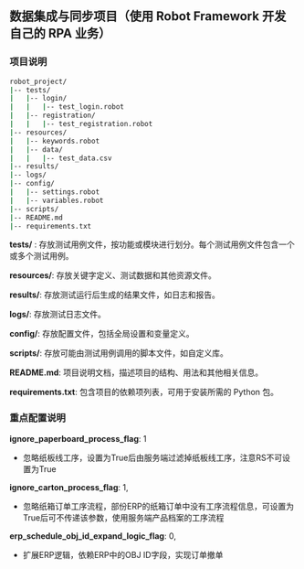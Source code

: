 ## 数据集成与同步项目（使用 Robot Framework 开发自己的 RPA 业务）

### 项目说明
```bash
robot_project/
|-- tests/
|   |-- login/
|   |   |-- test_login.robot
|   |-- registration/
|   |   |-- test_registration.robot
|-- resources/
|   |-- keywords.robot
|   |-- data/
|   |   |-- test_data.csv
|-- results/
|-- logs/
|-- config/
|   |-- settings.robot
|   |-- variables.robot
|-- scripts/
|-- README.md
|-- requirements.txt
```
**tests/** : 存放测试用例文件，按功能或模块进行划分。每个测试用例文件包含一个或多个测试用例。

**resources/**: 存放关键字定义、测试数据和其他资源文件。

**results/**: 存放测试运行后生成的结果文件，如日志和报告。

**logs/**: 存放测试日志文件。

**config/**: 存放配置文件，包括全局设置和变量定义。

**scripts/**: 存放可能由测试用例调用的脚本文件，如自定义库。

**README.md**: 项目说明文档，描述项目的结构、用法和其他相关信息。

**requirements.txt**: 包含项目的依赖项列表，可用于安装所需的 Python 包。

### 重点配置说明
**ignore_paperboard_process_flag**: 1
* 忽略纸板线工序，设置为True后由服务端过滤掉纸板线工序，注意RS不可设置为True

**ignore_carton_process_flag**: 1,
* 忽略纸箱订单工序流程，部份ERP的纸箱订单中没有工序流程信息，可设置为True后可不传递该参数，使用服务端产品档案的工序流程

**erp_schedule_obj_id_expand_logic_flag**: 0,
* 扩展ERP逻辑，依赖ERP中的OBJ ID字段，实现订单撤单

